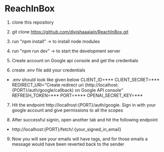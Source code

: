 # ReachInBox

1. clone this repository

2. git clone https://github.com/divishaaajain/ReachInBox.git

3. run "npm install" -> to install node modules

4. run "npm run dev" -> to start the development server

5. Create account on Google api console and get the credentials

6. create .env file add your credentials

- .env should look like given below
  CLIENT_ID=***
  CLIENT_SECRET=***
  REDIRECT_URI="Create redirect uri (http://localhost:{PORT}/auth/google/callback) on Google API console"
  REFRESH_TOKEN=***
  PORT=****
  OPENAI_SECRET_KEY=***

7. Hit the endpoint http://localhost:{PORT}/auth/google. Sign in with your google account and give permissions to all the scopes

8. After successful signin, open another tab and hit the following endpoint
- http://localhost:{PORT}/fetch/:{your_signed_in_email}

9. Now you will see your emails will have tags, and for those emails a message would have been reverted back to the sender


